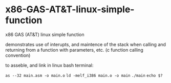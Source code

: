 # x86-GAS-AT&T-linux-simple-function
x86 GAS (AT&amp;T) linux simple function

demonstrates use of interupts, and maintence of the stack when calling and returning from a function with parameters, etc. (c function calling convention)

to asseble, and link in linux bash terminal:

  `as --32 main.asm -o main.o`
  `ld -melf_i386 main.o -o main`
  `./main`
  `echo $?`
